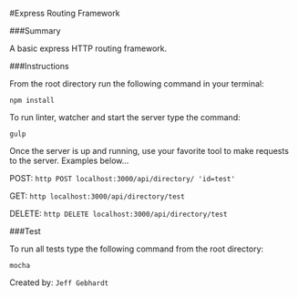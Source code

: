 #Express Routing Framework


###Summary

A basic express HTTP routing framework.


###Instructions

From the root directory run the following command in your terminal:

`npm install`

To run linter, watcher and start the server type the command:

`gulp`

Once the server is up and running, use your favorite tool to make requests to the server.
Examples below...

POST: `http POST localhost:3000/api/directory/ 'id=test'`

GET: `http localhost:3000/api/directory/test`

DELETE: `http DELETE localhost:3000/api/directory/test`


###Test

To run all tests type the following command from the root directory:

`mocha`


Created by: `Jeff Gebhardt`
